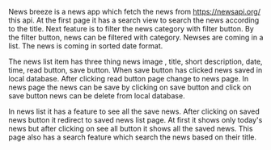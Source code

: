 News breeze is a news app which fetch the news from https://newsapi.org/ this api.
At the first page it has a search view to search the news according to the title.
Next feature is to filter the news category with filter button. By the filter button,
news can be filtered with category. Newses are coming in a list. The news is coming 
in sorted date format.

The news list item has three thing news image , title, short description, date, time, 
read button, save button.
When save button has clicked news saved in local database. After clicking read button
page change to news page. In news page the news can be save by clicking on save button and 
click on save button news can be delete from local database.

In news list it has a feature to see all the save news. After clicking on saved news
button it redirect to saved news list page. At first it shows only today's news but after 
clicking on see all button it shows all the saved news. This page also has a search feature
which search the news based on their title.